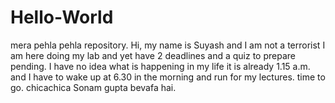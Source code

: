 # Hello-World
mera pehla pehla repository. Hi, 
my name is Suyash and I am not a terrorist
I am here doing my lab and yet have 2 deadlines and a quiz to prepare pending.
I have no idea what is happening in my life it is already 1.15 a.m. and I have to wake up at 6.30 in the morning and run for my lectures.
time to go.
chicachica
Sonam gupta bevafa hai.
